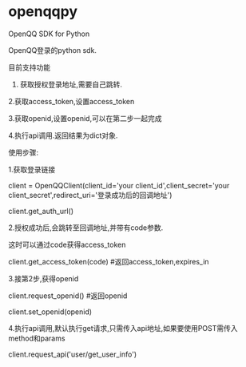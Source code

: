 openqqpy
========

OpenQQ SDK for Python

OpenQQ登录的python sdk.


目前支持功能

1. 获取授权登录地址,需要自己跳转.

2.获取access_token,设置access_token

3.获取openid,设置openid,可以在第二步一起完成

4.执行api调用.返回结果为dict对象.

 

使用步骤:

1.获取登录链接

client = OpenQQClient(client_id='your client_id',client_secret='your client_secret',redirect_uri='登录成功后的回调地址')

client.get_auth_url()

2.授权成功后,会跳转至回调地址,并带有code参数.

这时可以通过code获得access_token


client.get_access_token(code) #返回access_token,expires_in


3.接第2步,获得openid

client.request_openid() #返回openid

client.set_openid(openid)

4.执行api调用,默认执行get请求,只需传入api地址,如果要使用POST需传入method和params

client.request_api('user/get_user_info')

 
